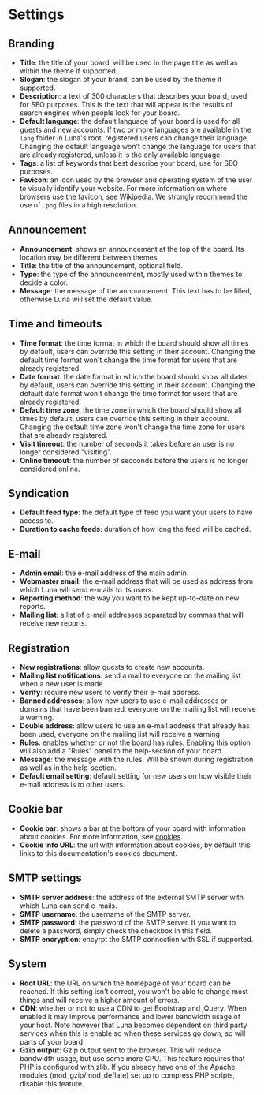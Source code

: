 # Settings
## Branding
* __Title__: the title of your board, will be used in the page title as well as within the theme if supported.
* __Slogan__: the slogan of your brand, can be used by the theme if supported.
* __Description__: a text of 300 characters that describes your board, used for SEO purposes. This is the text that will appear is the results of search engines when people look for your board.
* __Default language__: the default language of your board is used for all guests and new accounts. If two or more languages are available in the `lang` folder in Luna's root, registered users can change their language. Changing the default language won't change the language for users that are already registered, unless it is the only available language.
* __Tags__: a list of keywords that best describe your board, use for SEO purposes.
* __Favicon__: an icon used by the browser and operating system of the user to visually identify your website. For more information on where browsers use the favicon, see [Wikipedia](https://en.wikipedia.org/wiki/Favicon#Use_of_favicon). We strongly recommend the use of `.png` files in a high resolution.

## Announcement
* __Announcement__: shows an announcement at the top of the board. Its location may be different between themes.
* __Title__: the title of the announcement, optional field.
* __Type__: the type of the announcenment, mostly used within themes to decide a color.
* __Message__: the message of the announcement. This text has to be filled, otherwise Luna will set the default value.

## Time and timeouts
* __Time format__: the time format in which the board should show all times by default, users can override this setting in their account. Changing the default time format won't change the time format for users that are already registered.
* __Date format__: the date format in which the board should show all dates by default, users can override this setting in their account. Changing the default date format won't change the time format for users that are already registered.
* __Default time zone__: the time zone in which the board should show all times by default, users can override this setting in their account. Changing the default time zone won't change the time zone for users that are already registered.
* __Visit timeout__: the number of seconds it takes before an user is no longer considered "visiting".
* __Online timeout__: the number of secconds before the users is no longer considered online.

## Syndication
* __Default feed type__: the default type of feed you want your users to have access to.
* __Duration to cache feeds__: duration of how long the feed will be cached.

## E-mail
* __Admin email__: the e-mail address of the main admin.
* __Webmaster email__: the e-mail address that will be used as address from which Luna will send e-mails to its users.
* __Reporting method__: the way you want to be kept up-to-date on new reports.
* __Mailing list__: a list of e-mail addresses separated by commas that will receive new reports.

## Registration
* __New registrations__: allow guests to create new accounts.
* __Mailing list notifications__: send a mail to everyone on the mailing list when a new user is made.
* __Verify__: require new users to verify their e-mail address.
* __Banned addresses__: allow new users to use e-mail addresses or domains that have been banned, everyone on the mailing list will receive a warning.
* __Double address__: allow users to use an e-mail address that already has been used, everyone on the mailing list will receive a warning
* __Rules__: enables whether or not the board has rules. Enabling this option will also add a "Rules" panel to the help-section of your board.
* __Message__: the message with the rules. Will be shown during registration as well as in the help-section.
* __Default email setting__: default setting for new users on how visible their e-mail address is to other users.

## Cookie bar
* __Cookie bar__: shows a bar at the bottom of your board with information about cookies. For more information, see [cookies](http://getluna.org/docs/cookies).
* __Cookie info URL__: the url with information about cookies, by default this links to this documentation's cookies document.

## SMTP settings
* __SMTP server address__: the address of the external SMTP server with which Luna can send e-mails.
* __SMTP username__: the username of the SMTP server.
* __SMTP password__: the password of the SMTP server. If you want to delete a password, simply check the checkbox in this field.
* __SMTP encryption__: encyrpt the SMTP connection with SSL if supported.

## System
* __Root URL__: the URL on which the homepage of your board can be reached. If this setting isn't correct, you won't be able to change most things and will receive a higher amount of errors.
* __CDN__: whether or not to use a CDN to get Bootstrap and jQuery. When enabled it may improve performance and lower bandwidth usage of your host. Note however that Luna becomes dependent on third party services when this is enable so when these services go down, so will parts of your board.
* __Gzip output__: Gzip output sent to the browser. This will reduce bandwidth usage, but use some more CPU. This feature requires that PHP is configured with zlib. If you already have one of the Apache modules (mod_gzip/mod_deflate) set up to compress PHP scripts, disable this feature.